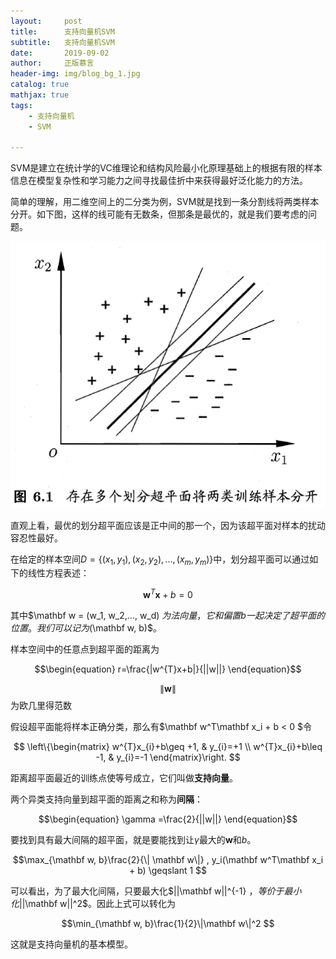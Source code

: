 ```yaml
---
layout:     post
title:      支持向量机SVM
subtitle:   支持向量机SVM
date:       2019-09-02
author:     正版慕言
header-img: img/blog_bg_1.jpg
catalog: true
mathjax: true
tags:
    - 支持向量机
    - SVM

---
```


SVM是建立在统计学的VC维理论和结构风险最小化原理基础上的根据有限的样本信息在模型复杂性和学习能力之间寻找最佳折中来获得最好泛化能力的方法。

简单的理解，用二维空间上的二分类为例，SVM就是找到一条分割线将两类样本分开。如下图，这样的线可能有无数条，但那条是最优的，就是我们要考虑的问题。

![SVM](/img/MachineLearning/西瓜书-6.存在多个超平面.png)

直观上看，最优的划分超平面应该是正中间的那一个，因为该超平面对样本的扰动容忍性最好。

在给定的样本空间$D=\{(x_{1},y_{1}),(x_{2},y_{2}),...,(x_{m},y_{m})\}$中，划分超平面可以通过如下的线性方程表述：

$$\mathbf w^T \mathbf x + b = 0 $$

其中$\mathbf w = (w_1, w_2,..., w_d) $为法向量，它和偏置b一起决定了超平面的位置。我们可以记为$(\mathbf w, b)$。

样本空间中的任意点到超平面的距离为

$$\begin{equation}
r=\frac{|w^{T}x+b|}{||w||}
\end{equation}$$

$$ \| \mathbf w\| $$为欧几里得范数

假设超平面能将样本正确分类，那么有$\mathbf w^T\mathbf x_i + b < 0 $令

$$
\left\{\begin{matrix}
w^{T}x_{i}+b\geq +1, & y_{i}=+1 \\ 
w^{T}x_{i}+b\leq -1, & y_{i}=-1
\end{matrix}\right.
$$

距离超平面最近的训练点使等号成立，它们叫做**支持向量**。

两个异类支持向量到超平面的距离之和称为**间隔**：

$$\begin{equation}
\gamma =\frac{2}{||w||}
\end{equation}$$

要找到具有最大间隔的超平面，就是要能找到让$\gamma$最大的$\mathbf w$和$b$。

$$\max_{\mathbf w, b}\frac{2}{\| \mathbf w\|} , y_i(\mathbf w^T\mathbf x_i + b) \geqslant 1 $$

可以看出，为了最大化间隔，只要最大化$\|\|\mathbf w\|\|^{-1} $，等价于最小化$\|\|\mathbf w\|\|^2$。因此上式可以转化为

$$\min_{\mathbf w, b}\frac{1}{2}\|\mathbf w\|^2 $$

这就是支持向量机的基本模型。